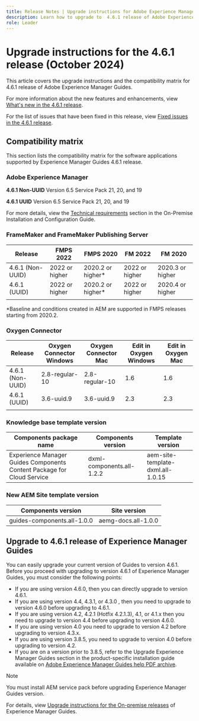 ```yaml
---
title: Release Notes | Upgrade instructions for Adobe Experience Manager Guides 4.6.1 release
description: Learn how to upgrade to  4.6.1 release of Adobe Experience Manager Guides
role: Leader
---
```

# Upgrade instructions for the 4.6.1 release (October 2024)

This article covers the upgrade instructions and the  compatibility matrix for 4.6.1 release of Adobe Experience Manager Guides.

For more information about the new features and enhancements, view [What's new in the 4.6.1 release](../release-info/whats-new-4-6-1.md).

For the list of issues that have been fixed in this release, view [Fixed issues in the 4.6.1 release](../release-info/fixed-issues-4-6-0.md).

## Compatibility matrix

This section lists the compatibility matrix for the software applications supported by Experience Manager Guides 4.6.1 release. 

### Adobe Experience Manager

**4.6.1 Non-UUID**
Version 6.5 Service Pack 21, 20, and 19

**4.6.1 UUID**
Version 6.5 Service Pack 21, 20, and 19

For more details, view the [Technical requirements](../install-guide/download-install-technical-requirements.md) section in the On-Premise Installation and Configuration Guide.

### FrameMaker and FrameMaker Publishing Server

|Release| FMPS 2022 | FMPS 2020 | FM 2022 | FM 2020 |
| --- | --- | --- | --- | --- |
|4.6.1 (Non-UUID)| 2022 or higher |2020.2 or higher* | 2022 or higher | 2020.3 or higher |
|4.6.1 (UUID) | 2022 or higher | 2020.2 or higher*  | 2022 or higher | 2020.4 or higher |
| | | | |

*Baseline and conditions created in AEM are supported in FMPS releases starting from 2020.2.

### Oxygen Connector

| Release | Oxygen Connector Windows | Oxygen Connector Mac | Edit in Oxygen Windows | Edit in Oxygen Mac |  
| --- | --- | --- |--- |--- |
| 4.6.1 (Non-UUID)|  2.8-regular-10| 2.8-regular-10 |  1.6 | 1.6  |
| 4.6.1 (UUID) | 3.6-uuid.9|3.6-uuid.9 |2.3 | 2.3  |
|  |  |   |  

### Knowledge base template version

|Components package name| Components version | Template version|
|---|---|---|
|Experience Manager Guides Components Content Package for Cloud Service|dxml-components.all-1.2.2| aem-site-template-dxml.all-1.0.15|

### New AEM Site template version


| Components version | Site version|
|---|---|
|guides-components.all-1.0.0|aemg-docs.all-1.0.0 |

## Upgrade to 4.6.1 release of Experience Manager Guides

You can easily upgrade your current version of Guides to version 4.6.1. Before you proceed with upgrading to version 4.6.1 of Experience Manager Guides, you must consider the following points:

- If you are using version 4.6.0, then you can directly upgrade to version 4.6.1.
- If you are using version 4.4, 4.3.1, or 4.3.0 , then you need to upgrade to version 4.6.0 before upgrading to 4.6.1. 
- If you are using version 4.2, 4.2.1 (Hotfix 4.2.1.3), 4.1, or 4.1.x then you need to upgrade to version 4.4 before upgrading to version 4.6.0.
- If you are using version 4.0 you need to upgrade to version 4.2 before upgrading to version 4.3.x.
- If you are using version 3.8.5, you need to upgrade to version 4.0 before upgrading to version 4.2.
- If you are on a version prior to 3.8.5, refer to the Upgrade Experience Manager Guides section in the product-specific installation guide available on [Adobe Experience Manager Guides help PDF archive](https://helpx.adobe.com/xml-documentation-for-experience-manager/archive.html).

>[!NOTE]
>
>You must install AEM service pack before upgrading Experience Manager Guides version.

For details, view [Upgrade instructions for the On-premise releases](../install-guide/upgrade-xml-documentation.md) of Experience Manager Guides.
